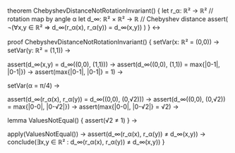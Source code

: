theorem ChebyshevDistanceNotRotationInvariant() {
  let r_α: ℝ² → ℝ² // rotation map by angle α
  let d_∞: ℝ² × ℝ² → ℝ // Chebyshev distance
  assert(
    ¬(∀x,y ∈ ℝ² ⇒ d_∞(r_α(x), r_α(y)) = d_∞(x,y))
  )
} ↔

proof ChebyshevDistanceNotRotationInvariant() {
  setVar(x: ℝ² = (0,0)) →
  setVar(y: ℝ² = (1,1)) →
  
  assert(d_∞(x,y) = d_∞((0,0), (1,1))) →
  assert(d_∞((0,0), (1,1)) = max{|0-1|, |0-1|}) →
  assert(max{|0-1|, |0-1|} = 1) →
  
  setVar(α = π/4) →
  
  assert(d_∞(r_α(x), r_α(y)) = d_∞((0,0), (0,√2))) →
  assert(d_∞((0,0), (0,√2)) = max{|0-0|, |0-√2|}) →
  assert(max{|0-0|, |0-√2|} = √2) →
  
  lemma ValuesNotEqual() {
    assert(√2 ≠ 1)
  } →
  
  apply(ValuesNotEqual()) →
  assert(d_∞(r_α(x), r_α(y)) ≠ d_∞(x,y)) →
  conclude(∃x,y ∈ ℝ² : d_∞(r_α(x), r_α(y)) ≠ d_∞(x,y))
}